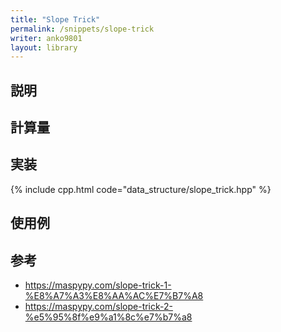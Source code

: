 ```yaml
---
title: "Slope Trick"
permalink: /snippets/slope-trick
writer: anko9801
layout: library
---
```


## 説明

## 計算量

## 実装

{% include cpp.html code="data_structure/slope_trick.hpp" %}

## 使用例

## 参考

- https://maspypy.com/slope-trick-1-%E8%A7%A3%E8%AA%AC%E7%B7%A8
- https://maspypy.com/slope-trick-2-%e5%95%8f%e9%a1%8c%e7%b7%a8